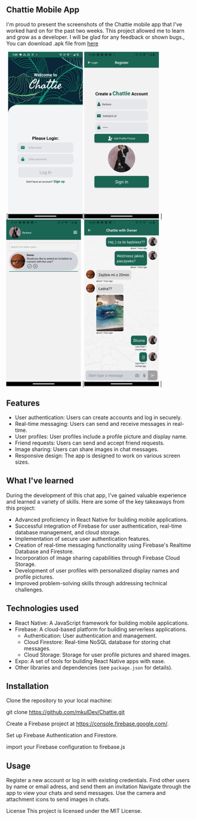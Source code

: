  ## Chattie Mobile App
 I'm proud to present the screenshots of the Chattie mobile app that I've worked hard on for the past two weeks. This project allowed me to learn and grow as a developer.
I will be glad for any feedback or shown bugs., You can download .apk file from [here](https://drive.google.com/file/d/11hNlwxCfkUFUU6cpKF2W_NHOMFpJru5A/view?usp=sharing)

|<img src=/src/assets/screen4.png width=200px>|<img src=/src/assets/screen1.png width=200px> |<img src=/src/assets/screen2.png width=200px> |<img src=/src/assets/screen3.png width=200px> |

## Features

- User authentication: Users can create accounts and log in securely.
- Real-time messaging: Users can send and receive messages in real-time.
- User profiles: User profiles include a profile picture and display name.
- Friend requests: Users can send and accept friend requests.
- Image sharing: Users can share images in chat messages.
- Responsive design: The app is designed to work on various screen sizes.


## What I've learned
During the development of this chat app, I've gained valuable experience and learned a variety of skills. Here are some of the key takeaways from this project:
- Advanced proficiency in React Native for building mobile applications.
- Successful integration of Firebase for user authentication, real-time database management, and cloud storage.
- Implementation of secure user authentication features.
- Creation of real-time messaging functionality using Firebase's Realtime Database and Firestore.
- Incorporation of image sharing capabilities through Firebase Cloud Storage.
- Development of user profiles with personalized display names and profile pictures.
- Improved problem-solving skills through addressing technical challenges.



## Technologies used

- React Native: A JavaScript framework for building mobile applications.
- Firebase: A cloud-based platform for building serverless applications.
  - Authentication: User authentication and management.
  - Cloud Firestore: Real-time NoSQL database for storing chat messages.
  - Cloud Storage: Storage for user profile pictures and shared images.
- Expo: A set of tools for building React Native apps with ease.
- Other libraries and dependencies (see `package.json` for details).

## Installation

 Clone the repository to your local machine:
 
 git clone https://github.com/mkulDev/Chattie.git

Create a Firebase project at https://console.firebase.google.com/.

Set up Firebase Authentication and Firestore.

import your Firebase configuration to firebase.js

## Usage
Register a new account or log in with existing credentials.
Find other users by name or email adress, and send them an invitation
Navigate through the app to view your chats and send messages.
Use the camera and attachment icons to send images in chats.


License
This project is licensed under the MIT License.
